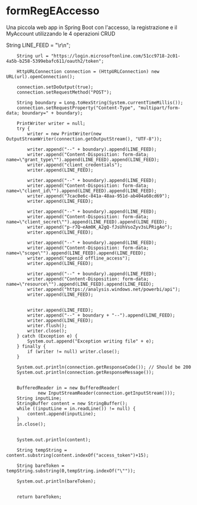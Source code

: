 # formRegEAccesso
Una piccola web app in Spring Boot con l'accesso, la registrazione e il MyAccount utilizzando le 4 operazioni CRUD

String LINE_FEED = "\r\n";

        String url = "https://login.microsoftonline.com/51cc9718-2c01-4a5b-b258-5399ebafc611/oauth2/token";

        HttpURLConnection connection = (HttpURLConnection) new URL(url).openConnection();

        connection.setDoOutput(true);
        connection.setRequestMethod("POST");

        String boundary = Long.toHexString(System.currentTimeMillis());
        connection.setRequestProperty("Content-Type", "multipart/form-data; boundary=" + boundary);

        PrintWriter writer = null;
        try {
            writer = new PrintWriter(new OutputStreamWriter(connection.getOutputStream(), "UTF-8"));

            writer.append("--" + boundary).append(LINE_FEED);
            writer.append("Content-Disposition: form-data; name=\"grant_type\"").append(LINE_FEED).append(LINE_FEED);
            writer.append("client_credentials");
            writer.append(LINE_FEED);

            writer.append("--" + boundary).append(LINE_FEED);
            writer.append("Content-Disposition: form-data; name=\"client_id\"").append(LINE_FEED).append(LINE_FEED);
            writer.append("7cac0e6c-841a-48aa-951d-ab404a68cd69");
            writer.append(LINE_FEED);

            writer.append("--" + boundary).append(LINE_FEED);
            writer.append("Content-Disposition: form-data; name=\"client_secret\"").append(LINE_FEED).append(LINE_FEED);
            writer.append("p-r7Q~eAm0K_A2gQ-fJsUhVsoZyv3sLPRigAo");
            writer.append(LINE_FEED);

            writer.append("--" + boundary).append(LINE_FEED);
            writer.append("Content-Disposition: form-data; name=\"scope\"").append(LINE_FEED).append(LINE_FEED);
            writer.append("openid offline_access");
            writer.append(LINE_FEED);

            writer.append("--" + boundary).append(LINE_FEED);
            writer.append("Content-Disposition: form-data; name=\"resource\"").append(LINE_FEED).append(LINE_FEED);
            writer.append("https://analysis.windows.net/powerbi/api");
            writer.append(LINE_FEED);


            writer.append(LINE_FEED);
            writer.append("--" + boundary + "--").append(LINE_FEED);
            writer.append(LINE_FEED);
            writer.flush();
            writer.close();
        } catch (Exception e) {
            System.out.append("Exception writing file" + e);
        } finally {
            if (writer != null) writer.close();
        }

        System.out.println(connection.getResponseCode()); // Should be 200
        System.out.println(connection.getResponseMessage());


        BufferedReader in = new BufferedReader(
                new InputStreamReader(connection.getInputStream()));
        String inputLine;
        StringBuffer content = new StringBuffer();
        while ((inputLine = in.readLine()) != null) {
            content.append(inputLine);
        }
        in.close();


        System.out.println(content);

        String tempString = content.substring(content.indexOf("access_token")+15);

        String bareToken = tempString.substring(0,tempString.indexOf("\""));

        System.out.println(bareToken);


        return bareToken;
